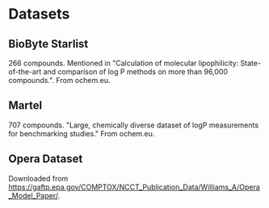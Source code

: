 # Datasets

## BioByte Starlist

266 compounds. Mentioned in "Calculation of molecular lipophilicity: State-of-the-art and comparison of log P methods on more than 96,000 compounds.". From ochem.eu.

## Martel

707 compounds. "Large, chemically diverse dataset of logP measurements for benchmarking studies." From ochem.eu.

## Opera Dataset

Downloaded from https://gaftp.epa.gov/COMPTOX/NCCT_Publication_Data/Williams_A/Opera_Model_Paper/.
